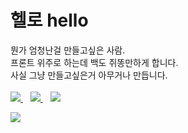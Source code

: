 # 헬로 hello

뭔가 엄청난걸 만들고싶은 사람.<br>
프론트 위주로 하는데 백도 쥐똥만하게 합니다.<br>
사실 그냥 만들고싶은거 아무거나 만듭니다.
<br><br>
<a href="http://lavi.kro.kr/">
  <img src="https://img.shields.io/badge/Homepage-930050?style=flat-square&logo=HomeAdvisor&logoColor=white"/>
</a>
&nbsp;&nbsp;
<a href="#">
  <img src="https://img.shields.io/badge/%EB%9D%BC%EB%B9%84%20lavi%232253-5865F2?style=flat-square&logo=Discord&logoColor=white"/>
</a>
&nbsp;&nbsp;
<a href="https://wakatime.com/@lavi27">
  <img src="https://wakatime.com/badge/user/1196296a-6a7c-4863-a9d7-455d612e5af1.svg"/>
</a>

<img src="https://wakatime.com/share/@lavi27/92f9a13f-4bcd-45c2-b2c9-2979713436cd.svg"/>
